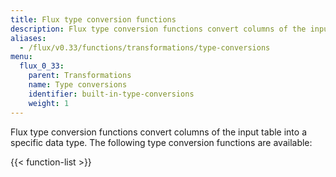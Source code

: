 ```yaml
---
title: Flux type conversion functions
description: Flux type conversion functions convert columns of the input table into a specific data type.
aliases:
  - /flux/v0.33/functions/transformations/type-conversions
menu:
  flux_0_33:
    parent: Transformations
    name: Type conversions
    identifier: built-in-type-conversions
    weight: 1
---
```


Flux type conversion functions convert columns of the input table into a specific data type.
The following type conversion functions are available:

{{< function-list >}}
